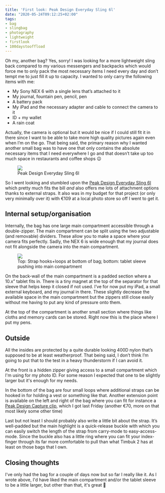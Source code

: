 ```yaml
---
title: 'First look: Peak Design Everyday Sling 6l'
date: "2020-05-24T09:12:25+02:00"
tags:
- bag
- slingbag
- photography
- lightweight
- firstlook
- 100daystooffload
---
```


Oh my, another bag? Yes, sorry! I was looking for a more lightweight sling back compared to my various messengers and backpacks which would force me to only pack the most necessary items I need every day and don’t tempt me to just fill it up to capacity. I wanted to only carry the following items with me:

- My Sony NEX 6 with a single lens that’s attached to it
- My journal, fountain pen, pencil, pen 
- A battery pack
- My iPad and the necessary adapter and cable to connect the camera to it
- ID + my wallet
- A rain coat

Actually, the camera is optional but it would be nice if I could still fit it in there since I want to be able to take more high quality pictures again even when I’m on the go. That being said, the primary reason why I wanted another small bag was to have one that only contains the absolute necessary items that I need everywhere I go and that doesn’t take up too much space in restaurants and coffee shops 😉

<figure><img src="/media/2020/3F024D0A-AA4C-4977-8ADF-7FFA51B3D638.jpeg"><figcaption>Peak Design Everyday Sling 6l</figcaption></figure>

So I went looking and stumbled upon the [Peak Design Everyday Sling 6l](https://www.peakdesign.com/products/everyday-sling) which pretty much fits the bill *and* also offers me lots of attachment options thanks to external straps. It also was in my budget for that project (or only very minimally over it) with €109 at a local photo store so off I went to get it.

## Internal setup/organisation

Internally, the bag has one large main compartment accessible through a double-zipper. The main compartment can be split using the two adjustable (and removable) dividers. These allow you to make a space where your camera fits perfectly. Sadly, the NEX 6 is wide enough that my journal does not fit alongside the camera into the main compartment.

<figure><img src="/media/2020/18CDFBE0-E33C-4B78-B645-B658898D365D.jpeg"><figcaption>Top: Strap hooks+loops at bottom of bag; bottom: tablet sleeve pushing into main compartment</figcaption></figure>

On the back-wall of the main compartment is a padded section where a 10.x” tablet fits in. There is a tiny magnet at the top of the separator for that sleeve that helps keep it closed if not used. I’ve for now put my iPad, a small external keyboard, and my journal in there. These slightly decrease the available space in the main compartment but the zippers still close easily without me having to put any kind of pressure onto them.

At the top of the compartment is another small section where things like cloths and memory cards can be stored. Right now this is the place where I put my pens.

## Outside

All the insides are protected by a quite durable looking 400D nylon that’s supposed to be at least weatherproof. That being said, I don’t think I’m going to put that to the test in a heavy thunderstorm if I can avoid it.

At the front is a hidden zipper giving access to a small compartment which I'm using for my photo ID. For some reason I expected that one to be slightly larger but it's enough for my needs.

In the bottom of the bag are four small loops where additional straps can be hooked in for holding a vest or something like that. Another extension point is available on the left and right of the bag where you can fit for instance a [Peak Design Capture clip](https://www.peakdesign.com/products/capture), which I got last Friday (another €70, more on that most likely some other time)

Last but not least I should probably also write a little bit about the strap. It’s well-padded but the main highlight is a quick-release buckle with which you can easily switch the length of the strap from carry-mode to easy-access-mode. Since the buckle also has a little ring where you can fit your index-finger through its far more comfortable to pull than what Timbuk 2 has at least on those bags that I own.


## Closing thoughts

I've only had the bag for a couple of days now but so far I really like it. As I wrote above, I'd have liked the main compartment and/or the tablet sleeve to be a little larger, but other than that, it's great 🙂

